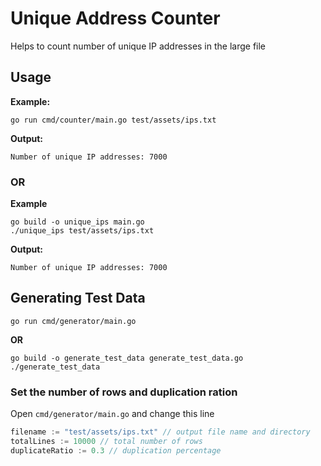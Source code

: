 # Unique Address Counter

Helps to count number of unique IP addresses in the large file

## Usage

**Example:**
```shell
go run cmd/counter/main.go test/assets/ips.txt
```

**Output:**
```shell
Number of unique IP addresses: 7000
```

### OR

**Example**
```shell
go build -o unique_ips main.go
./unique_ips test/assets/ips.txt
```

**Output:**
```shell
Number of unique IP addresses: 7000
```

## Generating Test Data

```shell
go run cmd/generator/main.go
```

**OR**

```shell
go build -o generate_test_data generate_test_data.go
./generate_test_data
```

### Set the number of rows and duplication ration

Open `cmd/generator/main.go` and change this line 

```go
filename := "test/assets/ips.txt" // output file name and directory
totalLines := 10000 // total number of rows
duplicateRatio := 0.3 // duplication percentage
```